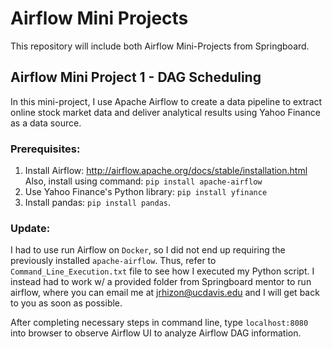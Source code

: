 # Airflow Mini Projects

This repository will include both Airflow Mini-Projects from Springboard.

## Airflow Mini Project 1 - DAG Scheduling
In this mini-project, I use Apache Airflow to create a data pipeline to extract online stock market data and deliver analytical results using Yahoo Finance as a data source.

### Prerequisites:
1) Install Airflow: http://airflow.apache.org/docs/stable/installation.html 
Also, install using command: ```pip install apache-airflow```
2) Use Yahoo Finance's Python library: ```pip install yfinance```
3) Install pandas: ```pip install pandas```.

### Update:
I had to use run Airflow on ```Docker```, so I did not end up requiring the previously installed ```apache-airflow```. Thus, refer to ```Command_Line_Execution.txt``` file to see how I executed my Python script.
I instead had to work w/ a provided folder from Springboard mentor to run airflow, where you can email me at jrhizon@ucdavis.edu and I will get back to you as soon as possible.

After completing necessary steps in command line, type ```localhost:8080``` into browser to observe Airflow UI to analyze Airflow DAG information.
